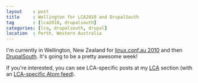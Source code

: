 ```yaml
---
layout    : post
title     : Wellington for LCA2010 and DrupalSouth
tag       : [lca2010, drupalsouth]
categories: [lca, drupalsouth, drupal]
location  : Perth, Western Australia
---
```


I'm currently in Wellington, New Zealand for [linux.conf.au 2010][lca2010] and
then [DrupalSouth][drupalsouth]. It's going to be a pretty awesome week!

If you're interested, you can see LCA-specific posts at my [LCA][lca] section
(with an [LCA-specific Atom feed][lca.atom]).

[lca2010]: http://www.lca2010.org.nz/
[drupalsouth]: http://wellington2010.drupalsouth.net.nz/
[lca]: /lca/
[lca.atom]: /lca/atom.xml